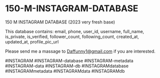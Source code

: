 # 150-M-INSTAGRAM-DATABASE
150 M INSTAGRAM DATABASE (2023 very fresh base) 

This database contains: email, phone, user_id, username, full_name, is_private, is_verified, follower_count, following_count, created_at, updated_at, profile_pic_url

Please send me a massage to Daffunny1@gmail.com if you are interested.

#INSTAGRAM #INSTAGRAM-database #INSTAGRAM-metadata #INSTAGRAM-data #INSTAGRAM-db #INSTAGRAMdatabase #INSTAGRAMmetadata #INSTAGRAMdata #INSTAGRAMdb
